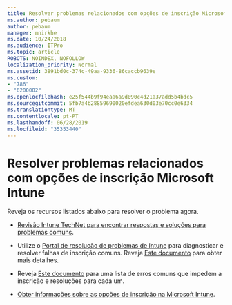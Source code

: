 ```yaml
---
title: Resolver problemas relacionados com opções de inscrição Microsoft Intune
ms.author: pebaum
author: pebaum
manager: mnirkhe
ms.date: 10/24/2018
ms.audience: ITPro
ms.topic: article
ROBOTS: NOINDEX, NOFOLLOW
localization_priority: Normal
ms.assetid: 3891bd0c-374c-49aa-9336-86caccb9639e
ms.custom:
- "786"
- "6200002"
ms.openlocfilehash: e25f544b9f94eaa6a9d090c4d21a37add5b4bdc5
ms.sourcegitcommit: 5fb7a4b28859690020efdea630d03e70cc0e6334
ms.translationtype: MT
ms.contentlocale: pt-PT
ms.lasthandoff: 06/28/2019
ms.locfileid: "35353440"
---
```

# <a name="troubleshoot-issues-with-enrollment-options-microsoft-intune"></a>Resolver problemas relacionados com opções de inscrição Microsoft Intune

Reveja os recursos listados abaixo para resolver o problema agora.
  
- [Revisão Intune TechNet para encontrar respostas e soluções para problemas comuns](https://social.technet.microsoft.com/Forums/home?category=microsoftintune&amp;filter=alltypes&amp;sort=lastpostdesc).

- Utilize o [Portal de resolução de problemas de Intune](https://aka.ms/intunetroubleshooting) para diagnosticar e resolver falhas de inscrição comuns. Reveja [Este documento](https://docs.microsoft.com/intune/help-desk-operators) para obter mais detalhes.

- Reveja [Este documento](https://docs.microsoft.com/intune-classic/Troubleshoot/troubleshoot-device-enrollment-in-intune) para uma lista de erros comuns que impedem a inscrição e resoluções para cada um.

- [Obter informações sobre as opções de inscrição na Microsoft Intune](https://docs.microsoft.com/intune/enrollment-options).
